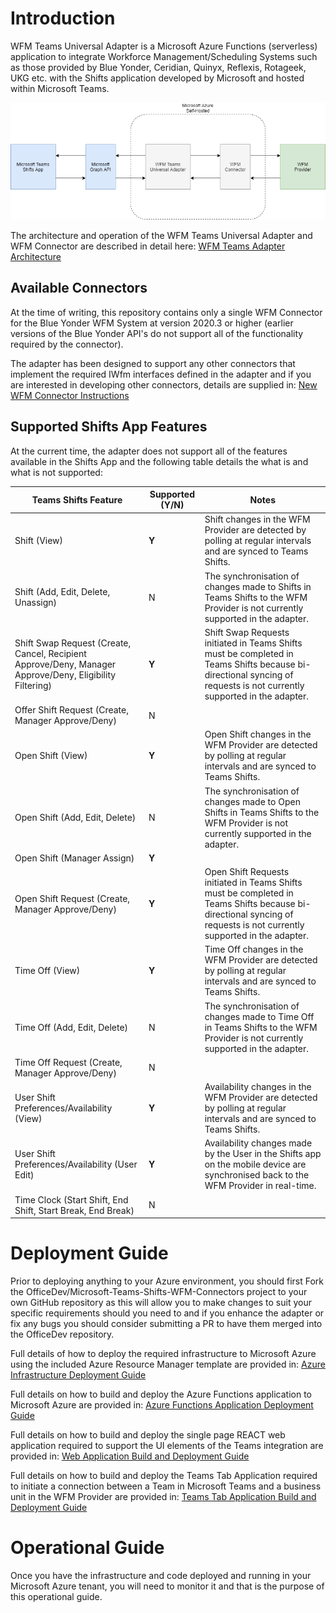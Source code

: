 # Introduction 

WFM Teams Universal Adapter is a Microsoft Azure Functions (serverless) application to integrate Workforce Management/Scheduling Systems such as those provided by Blue Yonder, Ceridian, Quinyx, Reflexis, Rotageek, UKG etc. with the Shifts application developed by Microsoft and hosted within Microsoft Teams.

 

![01-WFM Teams Adapter Reference Architecture](docs/images/00-WFM%20Teams%20Adapter.png)



The architecture and operation of the WFM Teams Universal Adapter and WFM Connector are described in detail here: [WFM Teams Adapter Architecture](docs/WFMTeamsAdapterArchitecture.md)



## Available Connectors

At the time of writing, this repository contains only a single WFM Connector for the Blue Yonder WFM System at version 2020.3 or higher (earlier versions of the Blue Yonder API's do not support all of the functionality required by the connector).

The adapter has been designed to support any other connectors that implement the required IWfm interfaces defined in the adapter and if you are interested in developing other connectors, details are supplied in: [New WFM Connector Instructions](docs/NewWfmConnectorInstructions.md)

 

## Supported Shifts App Features

At the current time, the adapter does not support all of the features available in the Shifts App and the following table details the what is and what is not supported:

| Teams Shifts Feature                                         | Supported (Y/N) | Notes                                                        |
| ------------------------------------------------------------ | --------------- | ------------------------------------------------------------ |
| Shift (View)                                                 | **Y**           | Shift changes in the WFM Provider are detected by polling at regular intervals and are synced to Teams Shifts. |
| Shift (Add, Edit, Delete, Unassign)                          | N               | The synchronisation of changes made to Shifts in Teams Shifts to the WFM Provider is not currently supported in the adapter. |
| Shift Swap Request (Create, Cancel, Recipient Approve/Deny, Manager Approve/Deny, Eligibility Filtering) | **Y**           | Shift Swap Requests initiated in Teams Shifts must be completed in Teams Shifts because bi-directional syncing of requests is not currently supported in the adapter. |
| Offer Shift Request (Create, Manager Approve/Deny)           | N               |                                                              |
| Open Shift (View)                                            | **Y**           | Open Shift changes in the WFM Provider are detected by polling at regular intervals and are synced to Teams Shifts. |
| Open Shift (Add, Edit, Delete)                               | N               | The synchronisation of changes made to Open Shifts in Teams Shifts to the WFM Provider is not currently supported in the adapter. |
| Open Shift (Manager Assign)                                  | **Y**           |                                                              |
| Open Shift Request (Create, Manager Approve/Deny)            | **Y**           | Open Shift Requests initiated in Teams Shifts must be completed in Teams Shifts because bi-directional syncing of requests is not currently supported in the adapter. |
| Time Off (View)                                              | **Y**           | Time Off changes in the WFM Provider are detected by polling at regular intervals and are synced to Teams Shifts. |
| Time Off (Add, Edit, Delete)                                 | N               | The synchronisation of changes made to Time Off in Teams Shifts to the WFM Provider is not currently supported in the adapter. |
| Time Off Request (Create, Manager Approve/Deny)              | N               |                                                              |
| User Shift Preferences/Availability (View)                   | **Y**           | Availability changes in the WFM Provider are detected by polling at regular intervals and are synced to Teams Shifts. |
| User Shift Preferences/Availability (User Edit)              | **Y**           | Availability changes made by the User in the Shifts app on the mobile device are synchronised back to the WFM Provider in real-time. |
| Time Clock (Start Shift, End Shift, Start Break, End Break)  | N               |                                                              |



# Deployment Guide

Prior to deploying anything to your Azure environment, you should first Fork the OfficeDev/Microsoft-Teams-Shifts-WFM-Connectors project to your own GitHub repository as this will allow you to make changes to suit your specific requirements should you need to and if you enhance the adapter or fix any bugs you should consider submitting a PR to have them merged into the OfficeDev repository.

Full details of how to deploy the required infrastructure to Microsoft Azure using the included Azure Resource Manager template are provided in: [Azure Infrastructure Deployment Guide](docs/AzureInfrastructureDeploymentGuide.md)

Full details on how to build and deploy the Azure Functions application to Microsoft Azure are provided in: [Azure Functions Application Deployment Guide](docs/FunctionsAppBuildAndDeploy.md)

Full details on how to build and deploy the single page REACT web application required to support the UI elements of the Teams integration are provided in: [Web Application Build and Deployment Guide](docs/WebAppBuildAndDeployGuide.md)

Full details on how to build and deploy the Teams Tab Application required to initiate a connection between a Team in Microsoft Teams and a business unit in the WFM Provider are provided in: [Teams Tab Application Build and Deployment Guide](docs/TeamsTabAppBuildAndDeploy.md)

# Operational Guide
Once you have the infrastructure and code deployed and running in your Microsoft Azure tenant, you will need to monitor it and that is the purpose of this operational guide.


